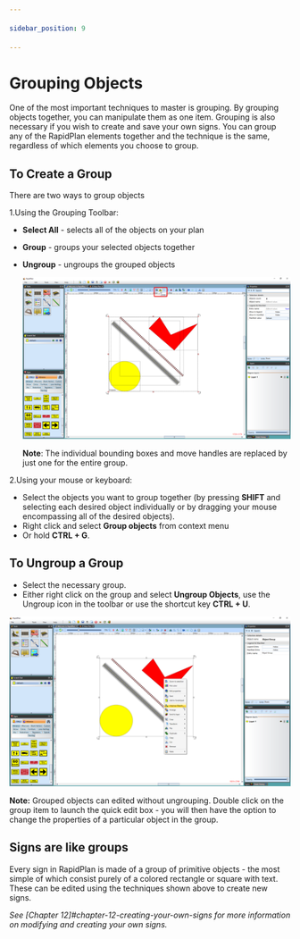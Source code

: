 ```yaml
---

sidebar_position: 9

---
```

# Grouping Objects

One of the most important techniques to master is grouping. By grouping objects together, you can manipulate them as one item. Grouping is also necessary if you wish to create and save your own signs. You can group any of the RapidPlan elements together and the technique is the same, regardless of which elements you choose to group.

## To Create a Group

There are two ways to group objects

 1.Using the Grouping Toolbar:

- **Select All** - selects all of the objects on your plan
- **Group** - groups your selected objects together
- **Ungroup** - ungroups the grouped objects

    ![Grouping_Objects_using_the_Toolbar](./assets/Grouping_Objects_using_the_Toolbar.png)

    **Note**: The individual bounding boxes and move handles are replaced by just one for the entire group.

2.Using your mouse or keyboard:

- Select the objects you want to group together (by pressing **SHIFT** and selecting each desired object individually or by dragging your mouse encompassing all of the desired objects).
- Right click and select **Group objects** from context menu
- Or hold **CTRL + G**.

## To Ungroup a Group

- Select the necessary group.
- Either right click on the group and select **Ungroup Objects**, use the Ungroup icon in the toolbar or use the shortcut key **CTRL + U**.

![Ungroup_Objects_by_Right_Click](./assets/Ungroup_Objects_by_Right_Click.png)

**Note:** Grouped objects can edited without ungrouping. Double click on the group item to launch the quick edit box - you will then have the option to change the properties of a particular object in the group.

## Signs are like groups

Every sign in RapidPlan is made of a group of primitive objects - the most simple of which consist purely of a colored rectangle or square with text. These can be edited using the techniques shown above to create new signs.

*See [Chapter 12]#chapter-12-creating-your-own-signs for more information on modifying and creating your own signs.*
